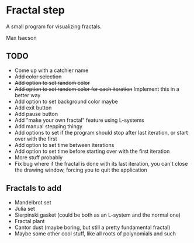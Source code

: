 Fractal step
============

A small program for visualizing fractals.

Max Isacson

TODO
----
- Come up with a catchier name
- ~~Add color selection~~
- ~~Add option to set random color~~
- ~~Add option to set random color for each iteration~~ Implement this in a better way
- Add option to set background color maybe
- Add exit button
- Add pause button
- Add "make your own fractal" feature using L-systems
- Add manual stepping thingy
- Add options to set if the program should stop after last iteration, or start over with the first
- Add option to set time between iterations
- Add option to set time before starting over with the first iteration
- More stuff probably
- Fix bug where if the fractal is done with its last iteration, you can't close the drawing window, forcing you to quit the application

Fractals to add
---------------

- Mandelbrot set
- Julia set
- Sierpinski gasket (could be both as an L-system and the normal one)
- Fractal plant
- Cantor dust (maybe boring, but still a pretty fundamental fractal)
- Maybe some other cool stuff, like all roots of polynomials and such

